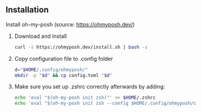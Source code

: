Installation
------------

Install oh-my-posh (source: https://ohmyposh.dev/)

  1. Download and install

     ```bash
     curl -s https://ohmyposh.dev/install.sh | bash -s
     ```

  3. Copy configuration file to .config folder 

     ```bash
     d="$HOME/.config/ohmyposh/"
     mkdir -p "$d" && cp config.toml "$d" 
     ```

  2. Make sure you set up .zshrc correctly afterwards by adding:

     ```bash
     echo 'eval "$(oh-my-posh init zsh)"' >> $HOME/.zshrc
     echo 'eval "$(oh-my-posh init zsh --config $HOME/.config/ohmyposh/config.toml)"' >> $HOME/.zshrc
     ```
